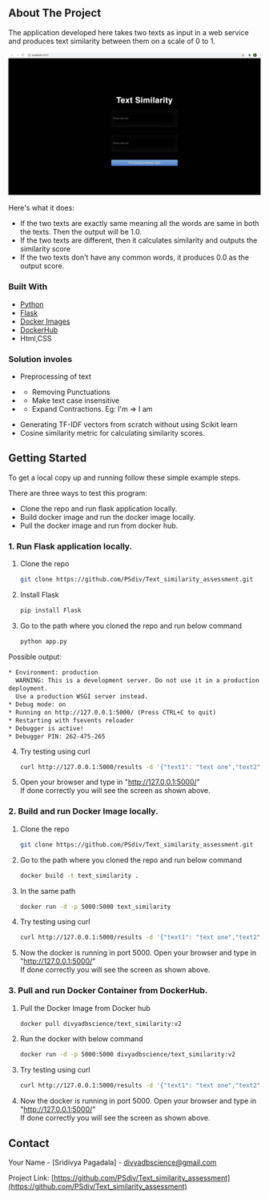## About The Project



The application developed here takes two texts as input in a web service and produces text similarity between them on a scale of 0 to 1. 

![alt text](https://github.com/PSdiv/Text_similarity_assessment/blob/main/WebApp_text_similarity.jpg)

Here's what it does:
* If the two texts are exactly same meaning all the words are same in both the texts. Then the output will be 1.0.
* If the two texts are different, then it calculates similarity and outputs the similarity score
* If the two texts don't have any common words, it produces 0.0 as the output score.


### Built With

* [Python](https://www.python.org/)
* [Flask](https://flask.palletsprojects.com/en/1.1.x/)
* [Docker Images](https://www.docker.com/)
* [DockerHub](https://www.docker.com/)
* Html,CSS

### Solution involes

* Preprocessing of text
- * Removing Punctuations
- * Make text case insensitive
- * Expand Contractions. Eg: I'm => I am
* Generating TF-IDF vectors from scratch without using Scikit learn
* Cosine similarity metric for calculating similarity scores.


<!-- GETTING STARTED -->
## Getting Started

To get a local copy up and running follow these simple example steps.

There are three ways to test this program:
* Clone the repo and run flask application locally.
* Build docker image and run the docker image locally.
* Pull the docker image and run from docker hub.



### 1. Run Flask application locally.

1. Clone the repo
   ```sh
   git clone https://github.com/PSdiv/Text_similarity_assessment.git
   ```
2. Install Flask
   ```sh
   pip install Flask
   ```
3. Go to the path where you cloned the repo and run below command
   ```sh
   python app.py
   ```
  Possible output: 
 ``` * Serving Flask app "app" (lazy loading)
 * Environment: production
   WARNING: This is a development server. Do not use it in a production deployment.
   Use a production WSGI server instead.
 * Debug mode: on
 * Running on http://127.0.0.1:5000/ (Press CTRL+C to quit)
 * Restarting with fsevents reloader
 * Debugger is active!
 * Debugger PIN: 262-475-265 
 ```
4. Try testing using curl 
   ```sh
   curl http://127.0.0.1:5000/results -d '{"text1": "text one","text2":"text two"}' -H 'Content-Type: application/json'
   ```
5. Open your browser and type in "http://127.0.0.1:5000/" \
   If done correctly you will see the screen as shown above.

   
### 2. Build and run Docker Image locally.

1. Clone the repo
   ```sh
   git clone https://github.com/PSdiv/Text_similarity_assessment.git
   ```
2. Go to the path where you cloned the repo and run below command
   ```sh
   docker build -t text_similarity .
   ```
3. In the same path
   ```sh
   docker run -d -p 5000:5000 text_similarity
   ```
4. Try testing using curl 
   ```sh
   curl http://127.0.0.1:5000/results -d '{"text1": "text one","text2":"text two"}' -H 'Content-Type: application/json'
   ```
5. Now the docker is running in port 5000. Open your browser and type in "http://127.0.0.1:5000/" \
   If done correctly you will see the screen as shown above.
   
   
### 3. Pull and run Docker Container from DockerHub.

1. Pull the Docker Image from Docker hub
   ```sh
   docker pull divyadbscience/text_similarity:v2
   ```
2. Run the docker with below command
   ```sh
   docker run -d -p 5000:5000 divyadbscience/text_similarity:v2
   ```
3. Try testing using curl 
   ```sh
   curl http://127.0.0.1:5000/results -d '{"text1": "text one","text2":"text two"}' -H 'Content-Type: application/json'
   ```
4. Now the docker is running in port 5000. Open your browser and type in "http://127.0.0.1:5000/" \
   If done correctly you will see the screen as shown above.


<!-- CONTACT -->
## Contact

Your Name - [Sridivya Pagadala] - divyadbscience@gmail.com

Project Link: [https://github.com/PSdiv/Text_similarity_assessment](https://github.com/PSdiv/Text_similarity_assessment)

